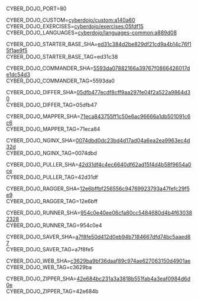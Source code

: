 
CYBER_DOJO_PORT=80<br/>

CYBER_DOJO_CUSTOM=[cyberdojo/custom:a140a60](https://github.com/cyber-dojo/custom/commit/a140a60abfbaca4390e158b87f535043517dc8e6)<br/>
CYBER_DOJO_EXERCISES=[cyberdojo/exercises:05fdf15](https://github.com/cyber-dojo/exercises/commit/05fdf159c8fbe44f68e0ee92622c2a452f439d05)<br/>
CYBER_DOJO_LANGUAGES=[cyberdojo/languages-common:a889d08](https://github.com/cyber-dojo/languages/commit/a889d08c6f60e9c3fe36d55e08978cd2b21113bd)<br/>

CYBER_DOJO_STARTER_BASE_SHA=[ed31c384d2be829df21cd9a4b14c76f15f1ae9f5](https://github.com/cyber-dojo/starter-base/commit/ed31c384d2be829df21cd9a4b14c76f15f1ae9f5)<br/>
CYBER_DOJO_STARTER_BASE_TAG=ed31c38<br/>

CYBER_DOJO_COMMANDER_SHA=[5593da07882166a39767f0866426017de1dc54d3](https://github.com/cyber-dojo/commander/commit/5593da07882166a39767f0866426017de1dc54d3)<br/>
CYBER_DOJO_COMMANDER_TAG=5593da0<br/>

CYBER_DOJO_DIFFER_SHA=[05dfb477ecdf8cff9aa297fe04f2a522a9864d30](https://github.com/cyber-dojo/differ/commit/05dfb477ecdf8cff9aa297fe04f2a522a9864d30)<br/>
CYBER_DOJO_DIFFER_TAG=05dfb47<br/>

CYBER_DOJO_MAPPER_SHA=[71eca843755ff1c50e6ac96666a1db501091c6c6](https://github.com/cyber-dojo/mapper/commit/71eca843755ff1c50e6ac96666a1db501091c6c6)<br/>
CYBER_DOJO_MAPPER_TAG=71eca84<br/>

CYBER_DOJO_NGINX_SHA=[0074dbd0dc23bd4d17ad04a6ea2ea9963ec4d32d](https://github.com/cyber-dojo/nginx/commit/0074dbd0dc23bd4d17ad04a6ea2ea9963ec4d32d)<br/>
CYBER_DOJO_NGINX_TAG=0074dbd<br/>

CYBER_DOJO_PULLER_SHA=[42d31df4c4ec6640df62ad15f4d4b58f9654a0ce](https://github.com/cyber-dojo/puller/commit/42d31df4c4ec6640df62ad15f4d4b58f9654a0ce)<br/>
CYBER_DOJO_PULLER_TAG=42d31df<br/>

CYBER_DOJO_RAGGER_SHA=[12e6bffbf256556c94769923793a47fefc29f5e9](https://github.com/cyber-dojo/ragger/commit/12e6bffbf256556c94769923793a47fefc29f5e9)<br/>
CYBER_DOJO_RAGGER_TAG=12e6bff<br/>

CYBER_DOJO_RUNNER_SHA=[954c0e40ee06cfa80cc5484680d4b4f630382328](https://github.com/cyber-dojo/runner/commit/954c0e40ee06cfa80cc5484680d4b4f630382328)<br/>
CYBER_DOJO_RUNNER_TAG=954c0e4<br/>

CYBER_DOJO_SAVER_SHA=[a7f8fe50d412d0eb94b7184667dfd74bc5aaed87](https://github.com/cyber-dojo/saver/commit/a7f8fe50d412d0eb94b7184667dfd74bc5aaed87)<br/>
CYBER_DOJO_SAVER_TAG=a7f8fe5<br/>

CYBER_DOJO_WEB_SHA=[c3629ba9bf36daaf89c974ae627063150d4901ae](https://github.com/cyber-dojo/web/commit/c3629ba9bf36daaf89c974ae627063150d4901ae)<br/>
CYBER_DOJO_WEB_TAG=c3629ba<br/>

CYBER_DOJO_ZIPPER_SHA=[42e684bc231a3a3818b551fab4a3eaf0984d6d0e](https://github.com/cyber-dojo/zipper/commit/42e684bc231a3a3818b551fab4a3eaf0984d6d0e)<br/>
CYBER_DOJO_ZIPPER_TAG=42e684b<br/>
